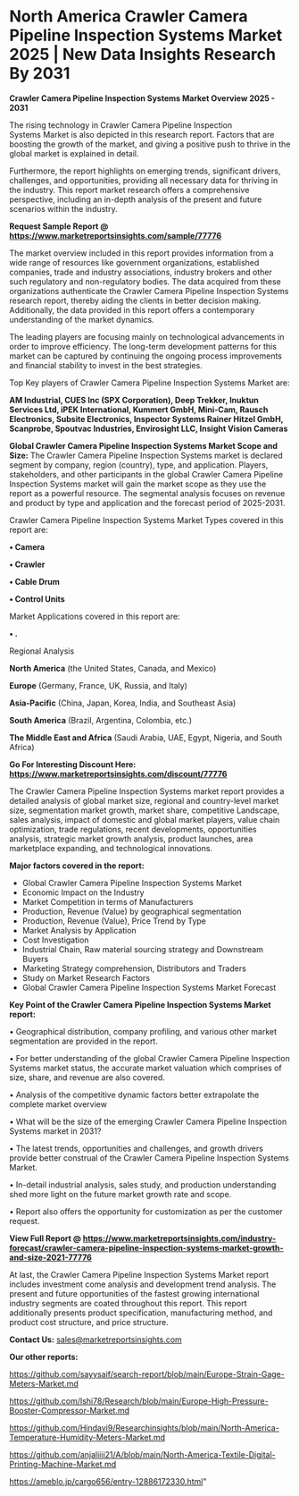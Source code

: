 # North America Crawler Camera Pipeline Inspection Systems Market 2025 | New Data Insights Research By 2031

<Strong> Crawler Camera Pipeline Inspection Systems Market Overview 2025 - 2031</strong>

The rising technology in Crawler Camera Pipeline Inspection Systems Market is also depicted in this research report. Factors that are boosting the growth of the market, and giving a positive push to thrive in the global market is explained in detail.

Furthermore, the report highlights on emerging trends, significant drivers, challenges, and opportunities, providing all necessary data for thriving in the industry. This report market research offers a comprehensive perspective, including an in-depth analysis of the present and future scenarios within the industry.

<strong>Request Sample Report @ <a href=https://www.marketreportsinsights.com/sample/77776>https://www.marketreportsinsights.com/sample/77776</a></strong>

The market overview included in this report provides information from a wide range of resources like government organizations, established companies, trade and industry associations, industry brokers and other such regulatory and non-regulatory bodies. The data acquired from these organizations authenticate the Crawler Camera Pipeline Inspection Systems research report, thereby aiding the clients in better decision making. Additionally, the data provided in this report offers a contemporary understanding of the market dynamics.

The leading players are focusing mainly on technological advancements in order to improve efficiency. The long-term development patterns for this market can be captured by continuing the ongoing process improvements and financial stability to invest in the best strategies.

Top Key players of Crawler Camera Pipeline Inspection Systems Market are:

<strong>AM Industrial, CUES Inc (SPX Corporation), Deep Trekker, Inuktun Services Ltd, iPEK International, Kummert GmbH, Mini-Cam, Rausch Electronics, Subsite Electronics, Inspector Systems Rainer Hitzel GmbH, Scanprobe, Spoutvac Industries, Envirosight LLC, Insight Vision Cameras</strong>

<strong><b>Global Crawler Camera Pipeline Inspection Systems Market Scope and Size:</b></strong>
The Crawler Camera Pipeline Inspection Systems market is declared segment by company, region (country), type, and application. Players, stakeholders, and other participants in the global Crawler Camera Pipeline Inspection Systems market will gain the market scope as they use the report as a powerful resource. The segmental analysis focuses on revenue and product by type and application and the forecast period of 2025-2031.

Crawler Camera Pipeline Inspection Systems Market Types covered in this report are:

<strong>• Camera

• Crawler

• Cable Drum

• Control Units</strong>

Market Applications covered in this report are:

<strong>• .</strong> 

Regional Analysis

<strong>North America</strong> (the United States, Canada, and Mexico)

<strong>Europe</strong> (Germany, France, UK, Russia, and Italy)

<strong>Asia-Pacific</strong> (China, Japan, Korea, India, and Southeast Asia)

<strong>South America</strong> (Brazil, Argentina, Colombia, etc.)

<strong>The Middle East and Africa</strong> (Saudi Arabia, UAE, Egypt, Nigeria, and South Africa)

<strong>Go For Interesting Discount Here: <a href=https://www.marketreportsinsights.com/discount/77776>https://www.marketreportsinsights.com/discount/77776</a></strong>

The Crawler Camera Pipeline Inspection Systems market report provides a detailed analysis of global market size, regional and country-level market size, segmentation market growth, market share, competitive Landscape, sales analysis, impact of domestic and global market players, value chain optimization, trade regulations, recent developments, opportunities analysis, strategic market growth analysis, product launches, area marketplace expanding, and technological innovations.

<strong><b>Major factors covered in the report:</b></strong>
<ul>
  <li>Global Crawler Camera Pipeline Inspection Systems Market </li>
  <li>Economic Impact on the Industry</li>
  <li>Market Competition in terms of Manufacturers</li>
  <li>Production, Revenue (Value) by geographical segmentation</li>
  <li>Production, Revenue (Value), Price Trend by Type</li>
  <li>Market Analysis by Application</li>
  <li>Cost Investigation</li>
  <li>Industrial Chain, Raw material sourcing strategy and Downstream Buyers</li>
  <li>Marketing Strategy comprehension, Distributors and Traders</li>
  <li>Study on Market Research Factors</li>
  <li>Global Crawler Camera Pipeline Inspection Systems Market Forecast</li>
</ul>

<strong><b>Key Point of the Crawler Camera Pipeline Inspection Systems Market report:</b></strong>

• Geographical distribution, company profiling, and various other market segmentation are provided in the report.

• For better understanding of the global Crawler Camera Pipeline Inspection Systems market status, the accurate market valuation which comprises of size, share, and revenue are also covered.

• Analysis of the competitive dynamic factors better extrapolate the complete market overview

• What will be the size of the emerging Crawler Camera Pipeline Inspection Systems market in 2031?

• The latest trends, opportunities and challenges, and growth drivers provide better construal of the Crawler Camera Pipeline Inspection Systems Market.

• In-detail industrial analysis, sales study, and production understanding shed more light on the future market growth rate and scope.

• Report also offers the opportunity for customization as per the customer request.

<strong><b>View Full Report @ <a href=https://www.marketreportsinsights.com/industry-forecast/crawler-camera-pipeline-inspection-systems-market-growth-and-size-2021-77776>https://www.marketreportsinsights.com/industry-forecast/crawler-camera-pipeline-inspection-systems-market-growth-and-size-2021-77776</a></b></strong>


At last, the Crawler Camera Pipeline Inspection Systems Market report includes investment come analysis and development trend analysis. The present and future opportunities of the fastest growing international industry segments are coated throughout this report. This report additionally presents product specification, manufacturing method, and product cost structure, and price structure.

<strong>Contact Us:</strong>
sales@marketreportsinsights.com

<strong>Our other reports:</strong>

<a href=https://github.com/sayysaif/search-report/blob/main/Europe-Strain-Gage-Meters-Market.md>https://github.com/sayysaif/search-report/blob/main/Europe-Strain-Gage-Meters-Market.md</a>

<a href=https://github.com/Ishi78/Research/blob/main/Europe-High-Pressure-Booster-Compressor-Market.md>https://github.com/Ishi78/Research/blob/main/Europe-High-Pressure-Booster-Compressor-Market.md</a>

<a href=https://github.com/Hindavi9/Researchinsights/blob/main/North-America-Temperature-Humidity-Meters-Market.md>https://github.com/Hindavi9/Researchinsights/blob/main/North-America-Temperature-Humidity-Meters-Market.md</a>

<a href=https://github.com/anjaliiii21/A/blob/main/North-America-Textile-Digital-Printing-Machine-Market.md>https://github.com/anjaliiii21/A/blob/main/North-America-Textile-Digital-Printing-Machine-Market.md</a>

<a href=https://ameblo.jp/cargo656/entry-12886172330.html>https://ameblo.jp/cargo656/entry-12886172330.html</a>"
